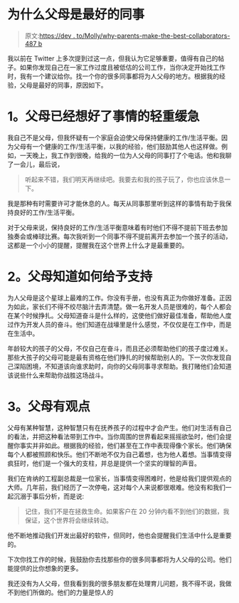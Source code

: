 # 为什么父母是最好的同事

> 原文:[https://dev . to/Molly/why-parents-make-the-best-collaborators-487 b](https://dev.to/molly/why-parents-make-the-best-coworkers-487b)

我以前在 Twitter 上多次提到过这一点，但我认为它足够重要，值得有自己的帖子。如果你发现自己在一家工作过度且被低估的公司工作，当你决定开始找工作时，我有一个建议给你。找一个你的很多同事都将为人父母的地方。根据我的经验，父母是最好的同事，原因如下。

# [](#1-parents-have-priorities-figured-out)1。父母已经想好了事情的轻重缓急

我自己不是父母，但我怀疑有一个家庭会迫使父母保持健康的工作/生活平衡。因为父母有一个健康的工作/生活平衡，以我的经验，他们鼓励其他人也这样做。例如，一天晚上，我工作到很晚，给我的一位为人父母的同事打了个电话。他和我聊了一会儿，最后说，

> 听起来不错，我们明天再继续吧。我要去和我的孩子玩了，你也应该休息一下。

我是那种有时需要许可才能休息的人。每天从同事那里听到这样的事情有助于我保持良好的工作/生活平衡。

对于父母来说，保持良好的工作/生活平衡意味着有时他们不得不提前下班去参加独奏会或棒球比赛。每次我听到一个同事不得不提前离开去参加一个孩子的活动，这都是一个小小的提醒，提醒我在这个世界上什么才是最重要的。

# [](#2-parents-know-how-to-be-supportive)2。父母知道如何给予支持

为人父母是这个星球上最难的工作。你没有手册，也没有真正为你做好准备。正因为如此，家长们不得不绞尽脑汁去弄清楚。做一名开发人员是很难的，每个人都会在某个时候挣扎。父母知道奋斗是什么样的，这使他们做好最佳准备，帮助他人度过作为开发人员的奋斗。他们知道在战壕里是什么感觉，不仅仅是在工作中，而是在生活中。

年龄较大的孩子的父母，不仅自己在奋斗，而且还必须帮助他们的孩子度过难关。那些大孩子的父母可能是最有资格在他们挣扎的时候帮助别人的。下一次你发现自己深陷困境，不知道该向谁求助时，向你的父母同事寻求帮助。我打赌他们会知道该说些什么来帮助你战胜这场战斗。

# [](#3-parents-have-perspective)3。父母有观点

父母有某种智慧，这种智慧只有在抚养孩子的过程中才会产生。他们对生活有自己的看法，并把这种看法带到工作中。当你周围的世界看起来摇摇欲坠时，他们会提醒你事实并非如此。根据我的经验，他们甚至在工作中表现得像个家长。他们确保每个人都被照顾和快乐。他们不断地不仅为自己着想，也为他人着想。当事情变得疯狂时，他们是一个强大的支柱，并总是提供一个坚实的理智的声音。

我们在肯纳的工程副总裁是一位家长，当事情变得困难时，他是给我们提供观点的大师。几年前，我们经历了一次停电，这对每个人来说都很艰难。他没有和我们一起沉溺于事后分析，而是说:

> 记住，我们不是在拯救生命。如果客户在 20 分钟内看不到他们的数据，我保证，这个世界将会继续转动。

他不断地推动我们开发出最好的软件，但同时，他也会提醒我们生活中什么是重要的。

下次你找工作的时候，我鼓励你去找那些你的很多同事都将为人父母的公司。他们能提供的比你想象的更多。

我还没有为人父母，但我看到我的很多朋友都在处理育儿问题，我不得不说，我做不到他们所做的。他们的力量是惊人的